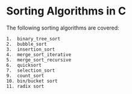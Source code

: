 # Sorting Algorithms in C

The following sorting algorithms are covered:
    
    1.  binary_tree_sort
    2.  bubble_sort
    3.  insertion_sort
    4.  merge_sort_iterative
    5.  merge_sort_recursive
    6.  quicksort
    7.  selection_sort
    9.  count_sort
    10. bin/bucket sort
    11. radix sort
